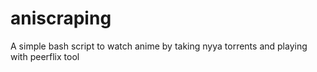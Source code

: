 # aniscraping
A simple bash script to watch anime by taking nyya torrents and playing with peerflix tool
